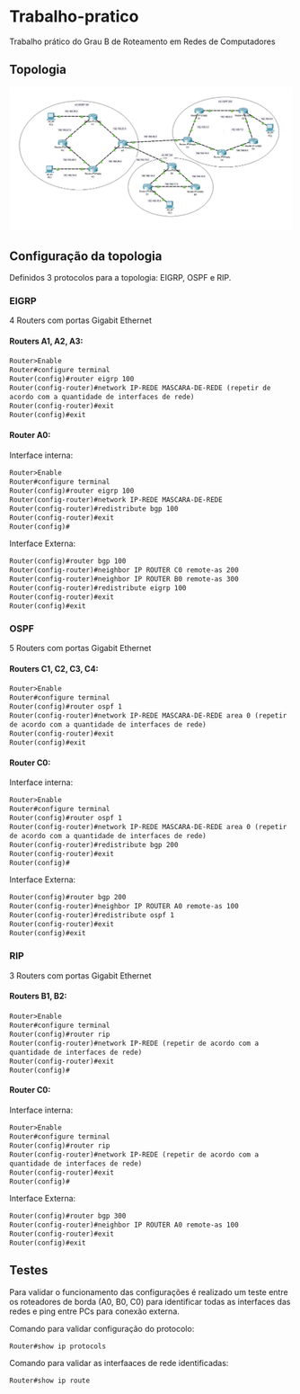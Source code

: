 # Trabalho-pratico

Trabalho prático do Grau B de Roteamento em Redes de Computadores

## Topologia
![alt text](https://raw.githubusercontent.com/Correa-G/Trabalho-pratico/master/topologia.png)

## Configuração da topologia

Definidos 3 protocolos para a topologia: EIGRP, OSPF e RIP.

### EIGRP
4 Routers com portas Gigabit Ethernet

#### Routers A1, A2, A3:
```
Router>Enable
Router#configure terminal
Router(config)#router eigrp 100
Router(config-router)#network IP-REDE MASCARA-DE-REDE (repetir de acordo com a quantidade de interfaces de rede)
Router(config-router)#exit
Router(config)#exit
```

#### Router A0:

Interface interna:
```
Router>Enable
Router#configure terminal
Router(config)#router eigrp 100
Router(config-router)#network IP-REDE MASCARA-DE-REDE
Router(config-router)#redistribute bgp 100
Router(config-router)#exit
Router(config)#
```
Interface Externa:
```
Router(config)#router bgp 100
Router(config-router)#neighbor IP ROUTER C0 remote-as 200
Router(config-router)#neighbor IP ROUTER B0 remote-as 300
Router(config-router)#redistribute eigrp 100
Router(config-router)#exit
Router(config)#exit
```

### OSPF
5 Routers com portas Gigabit Ethernet

#### Routers C1, C2, C3, C4:
```
Router>Enable
Router#configure terminal
Router(config)#router ospf 1
Router(config-router)#network IP-REDE MASCARA-DE-REDE area 0 (repetir de acordo com a quantidade de interfaces de rede)
Router(config-router)#exit
Router(config)#exit
```

#### Router C0:

Interface interna:
```
Router>Enable
Router#configure terminal
Router(config)#router ospf 1
Router(config-router)#network IP-REDE MASCARA-DE-REDE area 0 (repetir de acordo com a quantidade de interfaces de rede)
Router(config-router)#redistribute bgp 200
Router(config-router)#exit
Router(config)#
```
Interface Externa:
```
Router(config)#router bgp 200
Router(config-router)#neighbor IP ROUTER A0 remote-as 100
Router(config-router)#redistribute ospf 1
Router(config-router)#exit
Router(config)#exit
```


### RIP
3 Routers com portas Gigabit Ethernet

#### Routers B1, B2:
```
Router>Enable
Router#configure terminal
Router(config)#router rip
Router(config-router)#network IP-REDE (repetir de acordo com a quantidade de interfaces de rede)
Router(config-router)#exit
Router(config)#
```

#### Router C0:

Interface interna:
```
Router>Enable
Router#configure terminal
Router(config)#router rip
Router(config-router)#network IP-REDE (repetir de acordo com a quantidade de interfaces de rede)
Router(config-router)#exit
Router(config)#
```
Interface Externa:
```
Router(config)#router bgp 300
Router(config-router)#neighbor IP ROUTER A0 remote-as 100
Router(config-router)#exit
Router(config)#exit
```

## Testes

Para validar o funcionamento das configurações é realizado um teste entre os roteadores de borda (A0, B0, C0) para identificar todas as interfaces das redes e ping entre PCs para conexão externa.

Comando para validar configuração do protocolo:
```
Router#show ip protocols
```

Comando para validar as interfaaces de rede identificadas:
```
Router#show ip route
```

